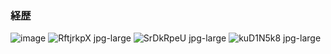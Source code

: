 ### 経歴

![image](https://user-images.githubusercontent.com/72402681/119369332-027ec480-bcef-11eb-9021-642834b4122d.png)
![RftjrkpX jpg-large](https://user-images.githubusercontent.com/72402681/119370349-24c51200-bcf0-11eb-8aa2-69f74b68ad6e.jpeg)
![SrDkRpeU jpg-large](https://user-images.githubusercontent.com/72402681/119370363-27276c00-bcf0-11eb-8972-b56db8b9ea8f.jpeg)
![kuD1N5k8 jpg-large](https://user-images.githubusercontent.com/72402681/119370369-28589900-bcf0-11eb-95be-d3d5d1513055.jpeg)
